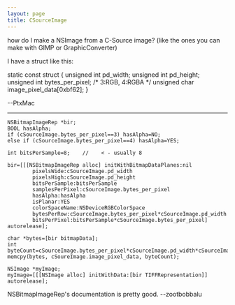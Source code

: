 ```yaml
---
layout: page
title: CSourceImage
---
```


how do I make a NSImage from a C-Source image? (like the ones you can make with GIMP or GraphicConverter)

I have a struct like this:
    
static const struct {
  unsigned int 	 pd_width;
  unsigned int 	 pd_height;
  unsigned int 	 bytes_per_pixel; /* 3:RGB, 4:RGBA */
  unsigned char	 image_pixel_data[0xbf62];
}



--PtxMac

----

    
    NSBitmapImageRep *bir;
    BOOL hasAlpha;
    if (cSourceImage.bytes_per_pixel==3) hasAlpha=NO;
    else if (cSourceImage.bytes_per_pixel==4) hasAlpha=YES;

    int bitsPerSample=8;    //    < - usually 8

    bir=[[[NSBitmapImageRep alloc] initWithBitmapDataPlanes:nil
            pixelsWide:cSourceImage.pd_width
            pixelsHigh:cSourceImage.pd_height
            bitsPerSample:bitsPerSample   
            samplesPerPixel:cSourceImage.bytes_per_pixel	
            hasAlpha:hasAlpha
            isPlanar:YES
            colorSpaceName:NSDeviceRGBColorSpace
            bytesPerRow:cSourceImage.bytes_per_pixel*cSourceImage.pd_width
            bitsPerPixel:bitsPerSample*cSourceImage.bytes_per_pixel] autorelease]; 

    char *bytes=[bir bitmapData];
    int byteCount=cSourceImage.bytes_per_pixel*cSourceImage.pd_width*cSourceImage.pd_height;
    memcpy(bytes, cSoureImage.image_pixel_data, byteCount);

    NSImage *myImage;
    myImage=[[[NSImage alloc] initWithData:[bir TIFFRepresentation]] autorelease];

    


NSBitmapImageRep's documentation is pretty good. --zootbobbalu


